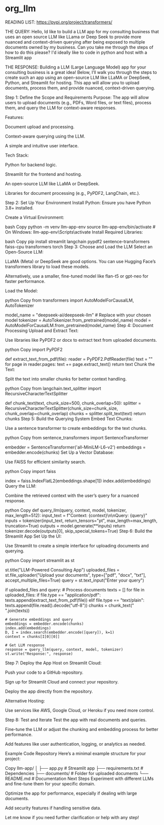 # org_llm

READING LIST: 
https://pypi.org/project/transformers/

THE QUERY:
Hello, Id like to build a LLM app for my consulting business that uses an open source LLM like LLama or Deep Seek to provide more nuanced and context-driven querying after being exposed to multiple documents owned by my business. Can you take me through the steps of how to do this please? I'd ideally like to code in python and host with a Streamlit app

THE RESPONSE:
Building a LLM (Large Language Model) app for your consulting business is a great idea! Below, I’ll walk you through the steps to create such an app using an open-source LLM like LLaMA or DeepSeek, Python, and Streamlit for hosting. This app will allow you to upload documents, process them, and provide nuanced, context-driven querying.

Step 1: Define the Scope and Requirements
Purpose: The app will allow users to upload documents (e.g., PDFs, Word files, or text files), process them, and query the LLM for context-aware responses.

Features:

Document upload and processing.

Context-aware querying using the LLM.

A simple and intuitive user interface.

Tech Stack:

Python for backend logic.

Streamlit for the frontend and hosting.

An open-source LLM like LLaMA or DeepSeek.

Libraries for document processing (e.g., PyPDF2, LangChain, etc.).

Step 2: Set Up Your Environment
Install Python: Ensure you have Python 3.8+ installed.

Create a Virtual Environment:

bash
Copy
python -m venv llm-app-env
source llm-app-env/bin/activate  # On Windows: llm-app-env\Scripts\activate
Install Required Libraries:

bash
Copy
pip install streamlit langchain pypdf2 sentence-transformers faiss-cpu transformers torch
Step 3: Choose and Load the LLM
Select an Open-Source LLM:

LLaMA (Meta) or DeepSeek are good options. You can use Hugging Face’s transformers library to load these models.

Alternatively, use a smaller, fine-tuned model like flan-t5 or gpt-neo for faster performance.

Load the Model:

python
Copy
from transformers import AutoModelForCausalLM, AutoTokenizer

model_name = "deepseek-ai/deepseek-llm"  # Replace with your chosen model
tokenizer = AutoTokenizer.from_pretrained(model_name)
model = AutoModelForCausalLM.from_pretrained(model_name)
Step 4: Document Processing
Upload and Extract Text:

Use libraries like PyPDF2 or docx to extract text from uploaded documents.

python
Copy
import PyPDF2

def extract_text_from_pdf(file):
    reader = PyPDF2.PdfReader(file)
    text = ""
    for page in reader.pages:
        text += page.extract_text()
    return text
Chunk the Text:

Split the text into smaller chunks for better context handling.

python
Copy
from langchain.text_splitter import RecursiveCharacterTextSplitter

def chunk_text(text, chunk_size=500, chunk_overlap=50):
    splitter = RecursiveCharacterTextSplitter(chunk_size=chunk_size, chunk_overlap=chunk_overlap)
    chunks = splitter.split_text(text)
    return chunks
Step 5: Build the Querying System
Embed Text Chunks:

Use a sentence transformer to create embeddings for the text chunks.

python
Copy
from sentence_transformers import SentenceTransformer

embedder = SentenceTransformer('all-MiniLM-L6-v2')
embeddings = embedder.encode(chunks)
Set Up a Vector Database:

Use FAISS for efficient similarity search.

python
Copy
import faiss

index = faiss.IndexFlatL2(embeddings.shape[1])
index.add(embeddings)
Query the LLM:

Combine the retrieved context with the user’s query for a nuanced response.

python
Copy
def query_llm(query, context, model, tokenizer, max_length=512):
    input_text = f"Context: {context}\n\nQuery: {query}"
    inputs = tokenizer(input_text, return_tensors="pt", max_length=max_length, truncation=True)
    outputs = model.generate(**inputs)
    return tokenizer.decode(outputs[0], skip_special_tokens=True)
Step 6: Build the Streamlit App
Set Up the UI:

Use Streamlit to create a simple interface for uploading documents and querying.

python
Copy
import streamlit as st

st.title("LLM-Powered Consulting App")
uploaded_files = st.file_uploader("Upload your documents", type=["pdf", "docx", "txt"], accept_multiple_files=True)
query = st.text_input("Enter your query")

if uploaded_files and query:
    # Process documents
    texts = []
    for file in uploaded_files:
        if file.type == "application/pdf":
            texts.append(extract_text_from_pdf(file))
        elif file.type == "text/plain":
            texts.append(file.read().decode("utf-8"))
    chunks = chunk_text(" ".join(texts))

    # Generate embeddings and query
    embeddings = embedder.encode(chunks)
    index.add(embeddings)
    D, I = index.search(embedder.encode([query]), k=1)
    context = chunks[I[0][0]]

    # Get LLM response
    response = query_llm(query, context, model, tokenizer)
    st.write("Response:", response)
Step 7: Deploy the App
Host on Streamlit Cloud:

Push your code to a GitHub repository.

Sign up for Streamlit Cloud and connect your repository.

Deploy the app directly from the repository.

Alternative Hosting:

Use services like AWS, Google Cloud, or Heroku if you need more control.

Step 8: Test and Iterate
Test the app with real documents and queries.

Fine-tune the LLM or adjust the chunking and embedding process for better performance.

Add features like user authentication, logging, or analytics as needed.

Example Code Repository
Here’s a minimal example structure for your project:

Copy
llm-app/
│
├── app.py               # Streamlit app
├── requirements.txt     # Dependencies
├── documents/           # Folder for uploaded documents
└── README.md            # Documentation
Next Steps
Experiment with different LLMs and fine-tune them for your specific domain.

Optimize the app for performance, especially if dealing with large documents.

Add security features if handling sensitive data.

Let me know if you need further clarification or help with any step!

